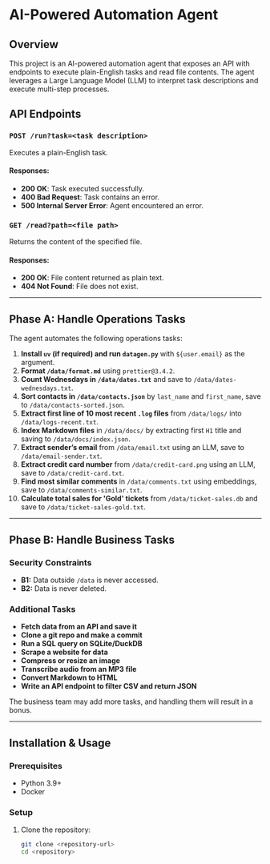 # AI-Powered Automation Agent

## Overview
This project is an AI-powered automation agent that exposes an API with endpoints to execute plain-English tasks and read file contents. The agent leverages a Large Language Model (LLM) to interpret task descriptions and execute multi-step processes.

## API Endpoints

### `POST /run?task=<task description>`
Executes a plain-English task.

#### Responses:
- **200 OK**: Task executed successfully.
- **400 Bad Request**: Task contains an error.
- **500 Internal Server Error**: Agent encountered an error.

### `GET /read?path=<file path>`
Returns the content of the specified file.

#### Responses:
- **200 OK**: File content returned as plain text.
- **404 Not Found**: File does not exist.

---

## Phase A: Handle Operations Tasks
The agent automates the following operations tasks:

1. **Install `uv` (if required) and run `datagen.py`** with `${user.email}` as the argument.
2. **Format `/data/format.md`** using `prettier@3.4.2`.
3. **Count Wednesdays in `/data/dates.txt`** and save to `/data/dates-wednesdays.txt`.
4. **Sort contacts in `/data/contacts.json`** by `last_name` and `first_name`, save to `/data/contacts-sorted.json`.
5. **Extract first line of 10 most recent `.log` files** from `/data/logs/` into `/data/logs-recent.txt`.
6. **Index Markdown files** in `/data/docs/` by extracting first `H1` title and saving to `/data/docs/index.json`.
7. **Extract sender’s email** from `/data/email.txt` using an LLM, save to `/data/email-sender.txt`.
8. **Extract credit card number** from `/data/credit-card.png` using an LLM, save to `/data/credit-card.txt`.
9. **Find most similar comments** in `/data/comments.txt` using embeddings, save to `/data/comments-similar.txt`.
10. **Calculate total sales for 'Gold' tickets** from `/data/ticket-sales.db` and save to `/data/ticket-sales-gold.txt`.

---

## Phase B: Handle Business Tasks

### Security Constraints
- **B1:** Data outside `/data` is never accessed.
- **B2:** Data is never deleted.

### Additional Tasks
- **Fetch data from an API and save it**
- **Clone a git repo and make a commit**
- **Run a SQL query on SQLite/DuckDB**
- **Scrape a website for data**
- **Compress or resize an image**
- **Transcribe audio from an MP3 file**
- **Convert Markdown to HTML**
- **Write an API endpoint to filter CSV and return JSON**

The business team may add more tasks, and handling them will result in a bonus.

---

## Installation & Usage

### Prerequisites
- Python 3.9+
- Docker

### Setup
1. Clone the repository:
   ```sh
   git clone <repository-url>
   cd <repository>
